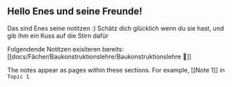 ## Hello Enes und seine Freunde!

Das sind Enes seine notitzen :) Schätz dich glücklich wenn du sie hast, und gib ihm ein Kuss auf die Stirn dafür

Folgendende Notitzen exisiteren bereits:
[[docs/Fächer/Baukonstruktionslehre/Baukonstruktionslehre 📐]]

The notes appear as pages within these sections. For example, [[Note 1]] in `Topic 1`